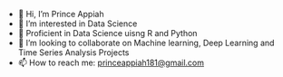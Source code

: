 - 👋 Hi, I’m Prince Appiah
- 👀 I’m interested in Data Science
- 🌱 Proficient in Data Science uisng R and Python
- 💞️ I’m looking to collaborate on Machine learning, Deep Learning and Time Series Analysis Projects
- 📫 How to reach me: princeappiah181@gmail.com




